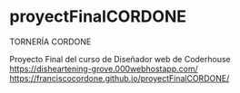 # proyectFinalCORDONE
TORNERÍA CORDONE

Proyecto Final del curso de Diseñador web de Coderhouse
https://disheartening-grove.000webhostapp.com/
https://franciscocordone.github.io/proyectFinalCORDONE/
